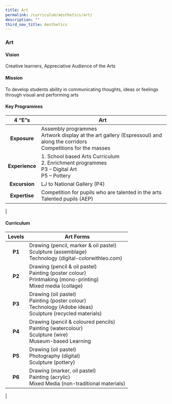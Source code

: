 ```yaml
---
title: Art
permalink: /curriculum/aesthetics/art/
description: ""
third_nav_title: Aesthetics
---
```

### **Art**
#### **Vision**
Creative learners, Appreciative Audience of the Arts

#### **Mission**
To develop students ability in communicating thoughts, ideas or feelings through visual and performing arts

#### **Key Programmes**

| 4 “E”s | Art |
|:---:|---|
| **Exposure** | Assembly programmes<br>Artwork display at the art gallery (Espressoul) and along the corridors<br>Competitions for the masses |
| **Experience** | 1. School based Arts Curriculum<br>2. Enrichment programmes<br>P3 – Digital Art<br>P5 – Pottery |
| **Excursion** | LJ to National Gallery (P4) |
| **Expertise<br>** | Competition for pupils who are talented in the arts<br>Talented pupils (AEP) |
|

#### **Curriculum**

| Levels | Art Forms |
|:---:|---|
| **P1** | Drawing (pencil, marker & oil pastel)<br>Sculpture (assemblage)<br>Technology (digital-colorwithleo.com) |
| **P2** | Drawing (pencil & oil pastel)<br>Painting (poster colour)<br>Printmaking (mono-printing)<br>Mixed media (collage) |
| **P3** | Drawing (oil pastel)<br>Painting (poster colour)<br>Technology (Adobe ideas)<br>Sculpture (recycled materials) |
| **P4** | Drawing (pencil & coloured pencils)<br>Painting (watercolour)<br>Sculpture (wire)<br>Museum-based Learning |
| **P5** | Drawing (oil pastel)<br>Photography (digital)<br>Sculpture (pottery) |
| **P6** | Drawing (marker, oil pastel)<br>Painting (acrylic)<br>Mixed Media (non-traditional materials) |
|